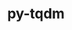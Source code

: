 ---
title: "py-tqdm"
layout: cache
categories: [package, develop-2025-02-23]
meta: {"compilers": ["gcc@=11.4.0", "gcc@=13.2.0", "oneapi@=2024.2.1"], "num_specs": 15, "num_specs_by_stack": {"e4s": 5, "e4s-oneapi": 2, "ml-linux-aarch64-cpu": 4, "ml-linux-aarch64-cuda": 4, "ml-linux-x86_64-cpu": 4, "ml-linux-x86_64-cuda": 4, "ml-linux-x86_64-rocm": 1, "root": 15}, "oss": ["ubuntu22.04", "ubuntu24.04"], "platforms": ["linux"], "stacks": ["e4s", "e4s-oneapi", "ml-linux-aarch64-cpu", "ml-linux-aarch64-cuda", "ml-linux-x86_64-cpu", "ml-linux-x86_64-cuda", "ml-linux-x86_64-rocm", "root"], "targets": ["aarch64", "x86_64_v3"], "versions": ["4.66.3"]}
spec_details: [{"compiler": "oneapi@=2024.2.1", "hash": "6li6tr6uvmlx35brxkh54z2hr4lf2hw6", "os": "ubuntu22.04", "platform": "linux", "size": "-", "stacks": ["e4s-oneapi", "root"], "tarball": "https://binaries.spack.io/develop-2025-02-23/build_cache/linux-ubuntu22.04-x86_64_v3/oneapi-2024.2.1/py-tqdm-4.66.3/linux-ubuntu22.04-x86_64_v3-oneapi-2024.2.1-py-tqdm-4.66.3-6li6tr6uvmlx35brxkh54z2hr4lf2hw6.spack", "target": "x86_64_v3", "variants": ["build_system=python_pip", "~notebook", "~telegram"], "versions": ["4.66.3"]}, {"compiler": "gcc@=11.4.0", "hash": "ah6cd7mg6xu5ktpcdcbj57k3kkwxlasp", "os": "ubuntu22.04", "platform": "linux", "size": "-", "stacks": ["e4s", "root"], "tarball": "https://binaries.spack.io/develop-2025-02-23/build_cache/linux-ubuntu22.04-x86_64_v3/gcc-11.4.0/py-tqdm-4.66.3/linux-ubuntu22.04-x86_64_v3-gcc-11.4.0-py-tqdm-4.66.3-ah6cd7mg6xu5ktpcdcbj57k3kkwxlasp.spack", "target": "x86_64_v3", "variants": ["build_system=python_pip", "~notebook", "~telegram"], "versions": ["4.66.3"]}, {"compiler": "gcc@=13.2.0", "hash": "bvjin46awl4lyteu2ymlqnhvphr7zwur", "os": "ubuntu24.04", "platform": "linux", "size": "-", "stacks": ["ml-linux-x86_64-cpu", "ml-linux-x86_64-cuda", "ml-linux-x86_64-rocm", "root"], "tarball": "https://binaries.spack.io/develop-2025-02-23/build_cache/linux-ubuntu24.04-x86_64_v3/gcc-13.2.0/py-tqdm-4.66.3/linux-ubuntu24.04-x86_64_v3-gcc-13.2.0-py-tqdm-4.66.3-bvjin46awl4lyteu2ymlqnhvphr7zwur.spack", "target": "x86_64_v3", "variants": ["build_system=python_pip", "~notebook", "~telegram"], "versions": ["4.66.3"]}, {"compiler": "gcc@=13.2.0", "hash": "cgwrnboukq75gx7r53segf4rtkyd6s2o", "os": "ubuntu24.04", "platform": "linux", "size": "-", "stacks": ["ml-linux-aarch64-cpu", "ml-linux-aarch64-cuda", "root"], "tarball": "https://binaries.spack.io/develop-2025-02-23/build_cache/linux-ubuntu24.04-aarch64/gcc-13.2.0/py-tqdm-4.66.3/linux-ubuntu24.04-aarch64-gcc-13.2.0-py-tqdm-4.66.3-cgwrnboukq75gx7r53segf4rtkyd6s2o.spack", "target": "aarch64", "variants": ["build_system=python_pip", "~notebook", "~telegram"], "versions": ["4.66.3"]}, {"compiler": "gcc@=13.2.0", "hash": "dfep2ysf2nahodd6kpcvjbugtq2p6vzh", "os": "ubuntu24.04", "platform": "linux", "size": "-", "stacks": ["ml-linux-x86_64-cpu", "ml-linux-x86_64-cuda", "root"], "tarball": "https://binaries.spack.io/develop-2025-02-23/build_cache/linux-ubuntu24.04-x86_64_v3/gcc-13.2.0/py-tqdm-4.66.3/linux-ubuntu24.04-x86_64_v3-gcc-13.2.0-py-tqdm-4.66.3-dfep2ysf2nahodd6kpcvjbugtq2p6vzh.spack", "target": "x86_64_v3", "variants": ["build_system=python_pip", "~notebook", "~telegram"], "versions": ["4.66.3"]}, {"compiler": "gcc@=13.2.0", "hash": "lsr7edbwtfs6f32ae6xthiw5gm7kjx2j", "os": "ubuntu24.04", "platform": "linux", "size": "-", "stacks": ["ml-linux-aarch64-cpu", "ml-linux-aarch64-cuda", "root"], "tarball": "https://binaries.spack.io/develop-2025-02-23/build_cache/linux-ubuntu24.04-aarch64/gcc-13.2.0/py-tqdm-4.66.3/linux-ubuntu24.04-aarch64-gcc-13.2.0-py-tqdm-4.66.3-lsr7edbwtfs6f32ae6xthiw5gm7kjx2j.spack", "target": "aarch64", "variants": ["build_system=python_pip", "~notebook", "~telegram"], "versions": ["4.66.3"]}, {"compiler": "gcc@=13.2.0", "hash": "o5z5d3bnwxyqui5uecs377coguumtjc7", "os": "ubuntu24.04", "platform": "linux", "size": "-", "stacks": ["ml-linux-x86_64-cpu", "ml-linux-x86_64-cuda", "root"], "tarball": "https://binaries.spack.io/develop-2025-02-23/build_cache/linux-ubuntu24.04-x86_64_v3/gcc-13.2.0/py-tqdm-4.66.3/linux-ubuntu24.04-x86_64_v3-gcc-13.2.0-py-tqdm-4.66.3-o5z5d3bnwxyqui5uecs377coguumtjc7.spack", "target": "x86_64_v3", "variants": ["build_system=python_pip", "~notebook", "~telegram"], "versions": ["4.66.3"]}, {"compiler": "gcc@=11.4.0", "hash": "oarorknf77slasy6h4woscroyoy6h5en", "os": "ubuntu22.04", "platform": "linux", "size": "-", "stacks": ["e4s", "root"], "tarball": "https://binaries.spack.io/develop-2025-02-23/build_cache/linux-ubuntu22.04-x86_64_v3/gcc-11.4.0/py-tqdm-4.66.3/linux-ubuntu22.04-x86_64_v3-gcc-11.4.0-py-tqdm-4.66.3-oarorknf77slasy6h4woscroyoy6h5en.spack", "target": "x86_64_v3", "variants": ["build_system=python_pip", "~notebook", "~telegram"], "versions": ["4.66.3"]}, {"compiler": "gcc@=13.2.0", "hash": "spn6xaynch7cfxxnsyiizpdh4bbfenct", "os": "ubuntu24.04", "platform": "linux", "size": "-", "stacks": ["ml-linux-aarch64-cpu", "ml-linux-aarch64-cuda", "root"], "tarball": "https://binaries.spack.io/develop-2025-02-23/build_cache/linux-ubuntu24.04-aarch64/gcc-13.2.0/py-tqdm-4.66.3/linux-ubuntu24.04-aarch64-gcc-13.2.0-py-tqdm-4.66.3-spn6xaynch7cfxxnsyiizpdh4bbfenct.spack", "target": "aarch64", "variants": ["build_system=python_pip", "~notebook", "~telegram"], "versions": ["4.66.3"]}, {"compiler": "gcc@=13.2.0", "hash": "tvhi7gxjj5ctsotuyxddtjiv4oxkqoi5", "os": "ubuntu24.04", "platform": "linux", "size": "-", "stacks": ["ml-linux-x86_64-cpu", "ml-linux-x86_64-cuda", "root"], "tarball": "https://binaries.spack.io/develop-2025-02-23/build_cache/linux-ubuntu24.04-x86_64_v3/gcc-13.2.0/py-tqdm-4.66.3/linux-ubuntu24.04-x86_64_v3-gcc-13.2.0-py-tqdm-4.66.3-tvhi7gxjj5ctsotuyxddtjiv4oxkqoi5.spack", "target": "x86_64_v3", "variants": ["build_system=python_pip", "~notebook", "~telegram"], "versions": ["4.66.3"]}, {"compiler": "gcc@=11.4.0", "hash": "u62x3j3boy3hepvzuw2dllimdqxnb7fr", "os": "ubuntu22.04", "platform": "linux", "size": "-", "stacks": ["e4s", "root"], "tarball": "https://binaries.spack.io/develop-2025-02-23/build_cache/linux-ubuntu22.04-x86_64_v3/gcc-11.4.0/py-tqdm-4.66.3/linux-ubuntu22.04-x86_64_v3-gcc-11.4.0-py-tqdm-4.66.3-u62x3j3boy3hepvzuw2dllimdqxnb7fr.spack", "target": "x86_64_v3", "variants": ["build_system=python_pip", "~notebook", "~telegram"], "versions": ["4.66.3"]}, {"compiler": "oneapi@=2024.2.1", "hash": "uiomo3os6if4fel2seitwgxaqxtubt3j", "os": "ubuntu22.04", "platform": "linux", "size": "-", "stacks": ["e4s-oneapi", "root"], "tarball": "https://binaries.spack.io/develop-2025-02-23/build_cache/linux-ubuntu22.04-x86_64_v3/oneapi-2024.2.1/py-tqdm-4.66.3/linux-ubuntu22.04-x86_64_v3-oneapi-2024.2.1-py-tqdm-4.66.3-uiomo3os6if4fel2seitwgxaqxtubt3j.spack", "target": "x86_64_v3", "variants": ["build_system=python_pip", "~notebook", "~telegram"], "versions": ["4.66.3"]}, {"compiler": "gcc@=13.2.0", "hash": "vepzog4yrr663wjmn64k3psbjkumiwn6", "os": "ubuntu24.04", "platform": "linux", "size": "-", "stacks": ["ml-linux-aarch64-cpu", "ml-linux-aarch64-cuda", "root"], "tarball": "https://binaries.spack.io/develop-2025-02-23/build_cache/linux-ubuntu24.04-aarch64/gcc-13.2.0/py-tqdm-4.66.3/linux-ubuntu24.04-aarch64-gcc-13.2.0-py-tqdm-4.66.3-vepzog4yrr663wjmn64k3psbjkumiwn6.spack", "target": "aarch64", "variants": ["build_system=python_pip", "~notebook", "~telegram"], "versions": ["4.66.3"]}, {"compiler": "gcc@=11.4.0", "hash": "wb7uzcxzvh6gjlctigvs5j64cu7mj5os", "os": "ubuntu22.04", "platform": "linux", "size": "-", "stacks": ["e4s", "root"], "tarball": "https://binaries.spack.io/develop-2025-02-23/build_cache/linux-ubuntu22.04-x86_64_v3/gcc-11.4.0/py-tqdm-4.66.3/linux-ubuntu22.04-x86_64_v3-gcc-11.4.0-py-tqdm-4.66.3-wb7uzcxzvh6gjlctigvs5j64cu7mj5os.spack", "target": "x86_64_v3", "variants": ["build_system=python_pip", "~notebook", "~telegram"], "versions": ["4.66.3"]}, {"compiler": "gcc@=11.4.0", "hash": "zjcddmzuwodly3vtjexyfdy2loxw7ayb", "os": "ubuntu22.04", "platform": "linux", "size": "-", "stacks": ["e4s", "root"], "tarball": "https://binaries.spack.io/develop-2025-02-23/build_cache/linux-ubuntu22.04-x86_64_v3/gcc-11.4.0/py-tqdm-4.66.3/linux-ubuntu22.04-x86_64_v3-gcc-11.4.0-py-tqdm-4.66.3-zjcddmzuwodly3vtjexyfdy2loxw7ayb.spack", "target": "x86_64_v3", "variants": ["build_system=python_pip", "~notebook", "~telegram"], "versions": ["4.66.3"]}]
---